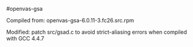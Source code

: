 #openvas-gsa

Compiled from: openvas-gsa-6.0.11-3.fc26.src.rpm

Modified: patch src/gsad.c to avoid strict-aliasing errors when compiled with GCC 4.4.7
